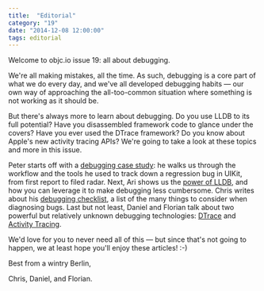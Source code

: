 ```yaml
---
title:  "Editorial"
category: "19"
date: "2014-12-08 12:00:00"
tags: editorial
---
```



Welcome to objc.io issue 19: all about debugging.

We're all making mistakes, all the time. As such, debugging is a core part of what we do every day, and we've all developed debugging habits — our own way of approaching the all-too-common situation where something is not working as it should be.

But there's always more to learn about debugging. Do you use LLDB to its full potential? Have you disassembled framework code to glance under the covers? Have you ever used the DTrace framework? Do you know about Apple's new activity tracing APIs? We're going to take a look at these topics and more in this issue.

Peter starts off with a [debugging case study](/issue-19/debugging-case-study.html): he walks us through the workflow and the tools he used to track down a regression bug in UIKit, from first report to filed radar. Next, Ari shows us the [power of LLDB](/issue-19/lldb-debugging.html), and how you can leverage it to make debugging less cumbersome. Chris writes about his [debugging checklist](/issue-19/debugging-checklist.html), a list of the many things to consider when diagnosing bugs. Last but not least, Daniel and Florian talk about two powerful but relatively unknown debugging technologies: [DTrace](/issue-19/dtrace.html) and [Activity Tracing](/issue-19/activity-tracing.html).

We'd love for you to never need all of this — but since that's not going to happen, we at least hope you'll enjoy these articles! :-)

Best from a wintry Berlin,

Chris, Daniel, and Florian.
